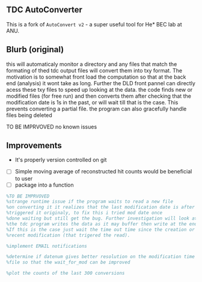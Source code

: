 TDC AutoConverter
--------------------------------------------------------------------------------

This is a fork of `AutoConvert v2` - a super useful tool for He\* BEC lab at ANU.

## Blurb (original)

 this will automaticaly monitor a directory and any files that match the 
formating of thed tdc output files will convert them into txy format.
The motivation is to somewhat front load the computation so that at the back end
 (analysis) it wont take as long. Further the DLD front pannel can directly
acess these txy files to speed up looking at the data. 
the code finds new or modified files (for free run) and then converts them
after checking that the modification date is 1s in the past, or will wait
till that is the case. This prevents converting a partial file.
the program can also gracefully handle files being deleted

TO BE IMPRVOVED
no known issues
 
## Improvements
- It's properly version controlled on git
- [ ] Simple moving average of reconstructed hit counts would be beneficial to user 
- [ ] package into a function

``` matlab
%TO BE IMPRVOVED
%strange runtime issue if the program waits to read a new file
%on converting it it realizes that the last modification date is after what
%triggered it originaly, to fix this i tried mod date once
%done waiting but still get the bug. Further investigation will look at how
%the tdc program writes the data as it may buffer then write at the end.
%If this is the case just wait the time out time since the creation or
%recent modification (that trigered the read).

%implement EMAIL notifications

%determine if datenum gives better resolution on the modification time of a
%file so that the wait_for_mod can be improved

%plot the counts of the last 300 conversions
```
